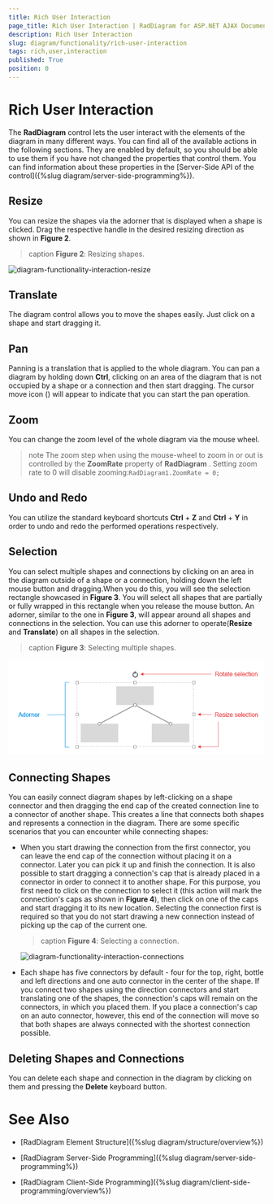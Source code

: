 ```yaml
---
title: Rich User Interaction
page_title: Rich User Interaction | RadDiagram for ASP.NET AJAX Documentation
description: Rich User Interaction
slug: diagram/functionality/rich-user-interaction
tags: rich,user,interaction
published: True
position: 0
---
```


# Rich User Interaction

The **RadDiagram** control lets the user interact with the elements of the diagram in many different ways. You can find all of the available actions in the following sections. They are enabled by default, so you should be able to use them if you have not changed the properties that control them. You can find information about these properties in the [Server-Side API of the control]({%slug diagram/server-side-programming%}).

## Resize

You can resize the shapes via the adorner that is displayed when a shape is clicked. Drag the respective handle in the desired resizing direction as shown in **Figure 2**.

>caption **Figure 2**: Resizing shapes.

![diagram-functionality-interaction-resize](images/diagram-functionality-interaction-resize.PNG)

## Translate

The diagram control allows you to move the shapes easily. Just click on a shape and start dragging it.

## Pan

Panning is a translation that is applied to the whole diagram. You can pan a diagram by holding down **Ctrl**, clicking on an area of the diagram that is not occupied by a shape or a connection and then start dragging. The cursor move icon () will appear to indicate that you can start the pan operation.

## Zoom

You can change the zoom level of the whole diagram via the mouse wheel.

>note The zoom step when using the mouse-wheel to zoom in or out is controlled by the **ZoomRate** property of **RadDiagram** . Setting zoom rate to 0 will disable zooming:`RadDiagram1.ZoomRate = 0;`

## Undo and Redo

You can utilize the standard keyboard shortcuts **Ctrl** + **Z** and **Ctrl** + **Y** in order to undo and redo the performed operations respectively.

## Selection

You can select multiple shapes and connections by clicking on an area in the diagram outside of a shape or a connection, holding down the left mouse button and dragging.When you do this, you will see the selection rectangle showcased in **Figure 3**. You will select all shapes that are partially or fully wrapped in this rectangle when you release the mouse button. An adorner, similar to the one in **Figure 3**, will appear around all shapes and connections in the selection. You can use this adorner to operate(**Resize** and **Translate**) on all shapes in the selection.

>caption **Figure 3**: Selecting multiple shapes.

![diagram-functionality-interaction-selection](images/diagram-functionality-interaction-selection.png)

## Connecting Shapes

You can easily connect diagram shapes by left-clicking on a shape connector and then dragging the end cap of the created connection line to a connector of another shape. This creates a line that connects both shapes and represents a connection in the diagram. There are some specific scenarios that you can encounter while connecting shapes:

* When you start drawing the connection from the first connector, you can leave the end cap of the connection without placing it on a connector. Later you can pick it up and finish the connection. It is also possible to start dragging a connection's cap that is already placed in a connector in order to connect it to another shape. For this purpose, you first need to click on the connection to select it (this action will mark the connection's caps as shown in **Figure 4**), then click on one of the caps and start dragging it to its new location. Selecting the connection first is required so that you do not start drawing a new connection instead of picking up the cap of the current one.

	>caption **Figure 4**: Selecting a connection.

	![diagram-functionality-interaction-connections](images/diagram-functionality-interaction-connections.PNG)

* Each shape has five connectors by default - four for the top, right, bottle and left directions and one auto connector in the center of the shape. If you connect two shapes using the direction connectors and start translating one of the shapes, the connection's caps will remain on the connectors, in which you placed them. If you place a connection's cap on an auto connector, however, this end of the connection will move so that both shapes are always connected with the shortest connection possible.

## Deleting Shapes and Connections

You can delete each shape and connection in the diagram by clicking on them and pressing the **Delete** keyboard button.

# See Also

 * [RadDiagram Element Structure]({%slug diagram/structure/overview%})

 * [RadDiagram Server-Side Programming]({%slug diagram/server-side-programming%})

 * [RadDiagram Client-Side Programming]({%slug diagram/client-side-programming/overview%})
